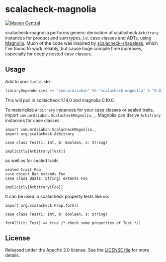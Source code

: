 # scalacheck-magnolia

[![Maven Central](https://img.shields.io/maven-central/v/com.mrdziuban/scalacheck-magnolia_2.12.svg)](https://search.maven.org/search?q=g:com.mrdziuban%20a:scalacheck-magnolia_2.12)

scalacheck-magnolia performs generic derivation of scalacheck `Arbitrary` instances for product and sum types, i.e.
case classes and ADTs, using [Magnolia](http://magnolia.work). Much of the code was inspired by
[scalacheck-shapeless](https://github.com/alexarchambault/scalacheck-shapeless/blob/master/README.md), which I've
found to work reliably, but cause huge compile time increases, especially for deeply nested case classes.

## Usage

Add to your `build.sbt`:

```scala
libraryDependencies += "com.mrdziuban" %% "scalacheck-magnolia" % "0.0.2"
```

This will pull in scalacheck 1.14.0 and magnolia 0.10.0.

To materialize `Arbitrary` instances for your case classes or sealed traits, import `com.mrdziuban.ScalacheckMagnolia._`.
Magnolia can derive `Arbitrary` instances for case classes

```tut:silent
import com.mrdziuban.ScalacheckMagnolia._
import org.scalacheck.Arbitrary

case class Test(i: Int, b: Boolean, s: String)

implicitly[Arbitrary[Test]]
```

as well as for sealed traits

```tut:silent
sealed trait Foo
case object Bar extends Foo
case class Baz(s: String) extends Foo

implicitly[Arbitrary[Foo]]
```

It can be used in scalacheck property tests like so:

```tut:silent
import org.scalacheck.Prop.forAll

case class Test(i: Int, b: Boolean, s: String)

forAll((t: Test) => true /* check some properties of Test */)
```

## License

Released under the Apache 2.0 license. See the [LICENSE file](LICENSE) for more details.
